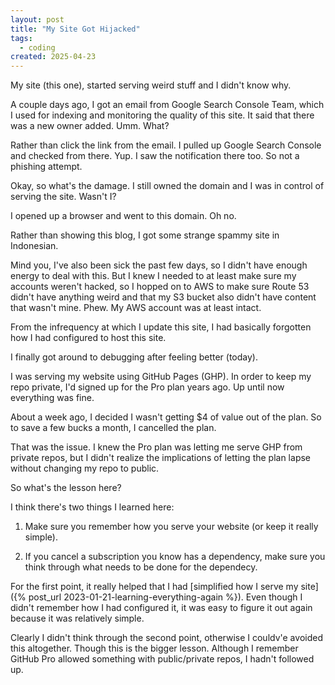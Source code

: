 ```yaml
---
layout: post
title: "My Site Got Hijacked"
tags:
  - coding
created: 2025-04-23
---
```

My site (this one), started serving weird stuff and I didn't know why.

A couple days ago, I got an email from Google Search Console Team, which I used for indexing and monitoring the quality of this site. It said that there was a new owner added. Umm. What?

Rather than click the link from the email. I pulled up Google Search Console and checked from there. Yup. I saw the notification there too. So not a phishing attempt.

Okay, so what's the damage. I still owned the domain and I was in control of serving the site. Wasn't I?

I opened up a browser and went to this domain. Oh no.

Rather than showing this blog, I got some strange spammy site in Indonesian.

Mind you, I've also been sick the past few days, so I didn't have enough energy to deal with this. But I knew I needed to at least make sure my accounts weren't hacked, so I hopped on to AWS to make sure Route 53 didn't have anything weird and that my S3 bucket also didn't have content that wasn't mine. Phew. My AWS account was at least intact.

From the infrequency at which I update this site, I had basically forgotten how I had configured to host this site.

I finally got around to debugging after feeling better (today).

I was serving my website using GitHub Pages (GHP). In order to keep my repo private, I'd signed up for the Pro plan years ago. Up until now everything was fine.

About a week ago, I decided I wasn't getting $4 of value out of the plan. So to save a few bucks a month, I cancelled the plan.

That was the issue. I knew the Pro plan was letting me serve GHP from private repos, but I didn't realize the implications of letting the plan lapse without changing my repo to public.

So what's the lesson here?

I think there's two things I learned here:

1. Make sure you remember how you serve your website (or keep it really simple).

2. If you cancel a subscription you know has a dependency, make sure you think through what needs to be done for the dependecy.

For the first point, it really helped that I had [simplified how I serve my site]({% post_url 2023-01-21-learning-everything-again %}). Even though I didn't remember how I had configured it, it was easy to figure it out again because it was relatively simple.

Clearly I didn't think through the second point, otherwise I couldv'e avoided this altogether. Though this is the bigger lesson. Although I remember GitHub Pro allowed something with public/private repos, I hadn't followed up.